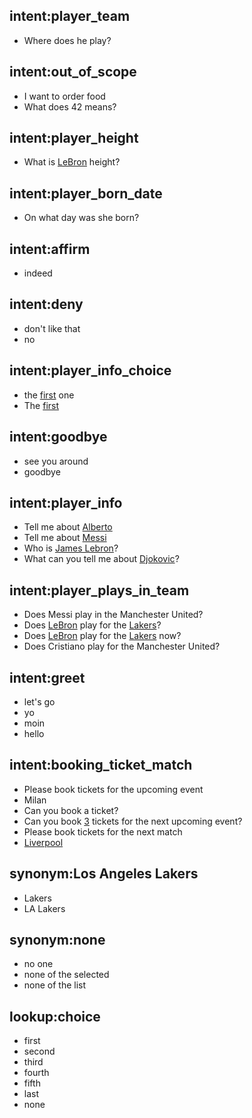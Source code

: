 ## intent:player_team
- Where does he play?

## intent:out_of_scope
- I want to order food
- What does 42 means?

## intent:player_height
- What is [LeBron](PERSON) height?

## intent:player_born_date
- On what day was she born?

## intent:affirm
- indeed

## intent:deny
- don't like that
- no

## intent:player_info_choice
- the [first](ORDINAL) one
- The [first](ORDINAL)

## intent:goodbye
- see you around
- goodbye

## intent:player_info
- Tell me about [Alberto](PERSON)
- Tell me about [Messi](PERSON)
- Who is [James Lebron](PERSON)?
- What can you tell me about [Djokovic](PERSON)?

## intent:player_plays_in_team
- Does Messi play in the Manchester United?
- Does [LeBron](PERSON) play for the [Lakers](ORG)?
- Does [LeBron](PERSON) play for the [Lakers](ORG) now?
- Does Cristiano play for the Manchester United?

## intent:greet
- let's go
- yo
- moin
- hello

## intent:booking_ticket_match
- Please book tickets for the upcoming event
- Milan
- Can you book a ticket?
- Can you book [3](QUANTITY) tickets for the next upcoming event?
- Please book tickets for the next match
- [Liverpool](ORG)

## synonym:Los Angeles Lakers
- Lakers
- LA Lakers

## synonym:none
- no one
- none of the selected
- none of the list

## lookup:choice
- first
- second
- third
- fourth
- fifth
- last
- none
